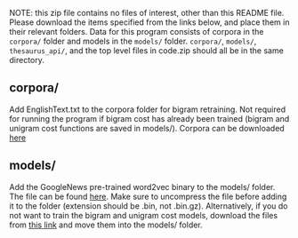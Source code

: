 NOTE: this zip file contains no files of interest, other than this README file.  Please download the items specified from the links below, and place them in their relevant folders.  Data for this program consists of corpora in the `corpora/` folder and models in the `models/` folder.  `corpora/`, `models/`, `thesaurus_api/`, and the top level files in code.zip should all be in the same directory.

## corpora/
Add EnglishText.txt to the corpora folder for bigram retraining.  Not required for running the program if bigram cost has already been trained (bigram and unigram cost functions are saved in models/).  Corpora can be downloaded [here](https://drive.google.com/drive/folders/1-M4lIEzhLOQlofToD6S7KpCwlVTBR7xu?usp=sharing)

## models/
Add the GoogleNews pre-trained word2vec binary to the models/ folder.  The file can be found [here](https://drive.google.com/file/d/0B7XkCwpI5KDYNlNUTTlSS21pQmM/edit?usp=sharing).  Make sure to uncompress the file before adding it to the folder (extension should be .bin, not .bin.gz).  Alternatively, if you do not want to train the bigram and unigram cost models, download the files from [this link](https://drive.google.com/drive/folders/1OwQlf4jGrl4hz_o0JclpfT3Mlp0BJLWX?usp=sharing) and move them into the models/ folder.